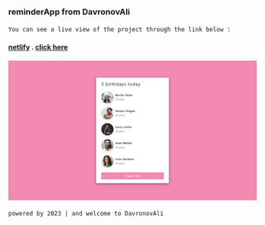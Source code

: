 ### reminderApp from DavronovAli
`You can see a live view of the project through the link below :`
#### [netlify](https://the-ormus-001.netlify.app/)  .  [click here](https://the-ormus-001.netlify.app/)
![reminderApp](/public/preview-img/img.jpg)

`powered by 2023 | and welcome to DavronovAli`